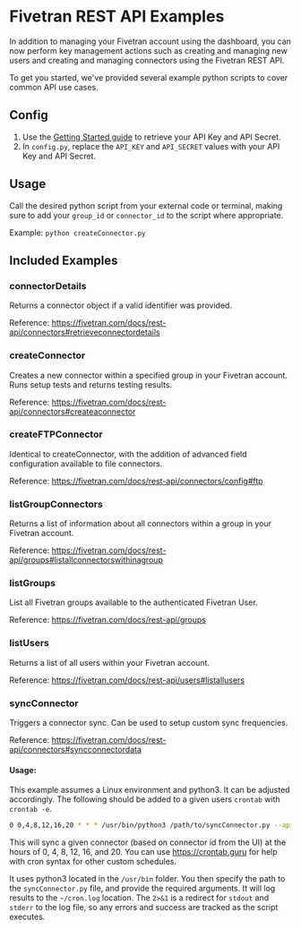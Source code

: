 # Fivetran REST API Examples

In addition to managing your Fivetran account using the dashboard, you can now perform key management actions such as creating and managing new users and creating and managing connectors using the Fivetran REST API.

To get you started, we've provided several example python scripts to cover common API use cases.

## Config

1. Use the [Getting Started guide](https://fivetran.com/docs/rest-api/getting-started) to retrieve your API Key and API Secret.
2. In `config.py`, replace the `API_KEY` and `API_SECRET` values with your API Key and API Secret.

## Usage

Call the desired python script from your external code or terminal, making sure to add your `group_id` or `connector_id` to the script where appropriate.

Example: `python createConnector.py`

## Included Examples

### connectorDetails

Returns a connector object if a valid identifier was provided.

Reference: https://fivetran.com/docs/rest-api/connectors#retrieveconnectordetails

### createConnector

Creates a new connector within a specified group in your Fivetran account. Runs setup tests and returns testing results.

Reference: https://fivetran.com/docs/rest-api/connectors#createaconnector

### createFTPConnector

Identical to createConnector, with the addition of advanced field configuration available to file connectors.

Reference: https://fivetran.com/docs/rest-api/connectors/config#ftp

### listGroupConnectors

Returns a list of information about all connectors within a group in your Fivetran account.

Reference: https://fivetran.com/docs/rest-api/groups#listallconnectorswithinagroup

### listGroups

List all Fivetran groups available to the authenticated Fivetran User.

Reference: https://fivetran.com/docs/rest-api/groups

### listUsers

Returns a list of all users within your Fivetran account.

Reference: https://fivetran.com/docs/rest-api/users#listallusers

### syncConnector

Triggers a connector sync. Can be used to setup custom sync frequencies.

Reference: https://fivetran.com/docs/rest-api/connectors#syncconnectordata

#### Usage: 
This example assumes a Linux environment and python3. It can be adjusted accordingly. The following should be added to a given users `crontab` with `crontab -e`.

```sh
0 0,4,8,12,16,20 * * * /usr/bin/python3 /path/to/syncConnector.py --api_key <key> --api_secret <secret> --connector_id <id> >> ~/cron.log 2>&1
```

This will sync a given connector (based on connector id from the UI) at the hours of 0, 4, 8, 12, 16, and 20. You can use https://crontab.guru for help with cron syntax for other custom schedules.

It uses python3 located in the `/usr/bin` folder. You then specify the path to the `syncConnector.py` file, and provide the required arguments. It will log results to the `~/cron.log` location. The `2>&1` is a redirect for `stdout` and `stderr` to the log file, so any errors and success are tracked as the script executes.
